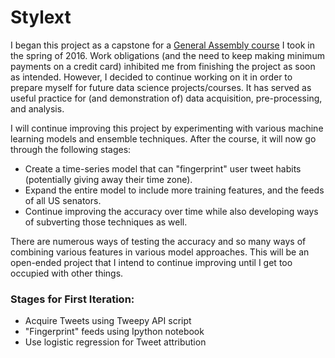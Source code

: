 # Stylext
I began this project as a capstone for a [General Assembly course](https://generalassemb.ly/education/data-science/) I took in the spring of 2016. Work obligations (and the need to keep making minimum payments on a credit card) inhibited me from finishing the project as soon as intended. However, I decided to continue working on it in order to prepare myself for future data science projects/courses. It has served as useful practice for (and demonstration of) data acquisition, pre-processing, and analysis.

I will continue improving this project by experimenting with various machine learning models and ensemble techniques. After the course, it will now go through the following stages:

* Create a time-series model that can "fingerprint" user tweet habits (potentially giving away their time zone).
* Expand the entire model to include more training features, and the feeds of all US senators.
* Continue improving the accuracy over time while also developing ways of subverting those techniques as well.

There are numerous ways of testing the accuracy and so many ways of combining various features in various model approaches. This will be an open-ended project that I intend to continue improving until I get too occupied with other things. 

### Stages for First Iteration:

* Acquire Tweets using Tweepy API script
* "Fingerprint" feeds using Ipython notebook
* Use logistic regression for Tweet attribution
